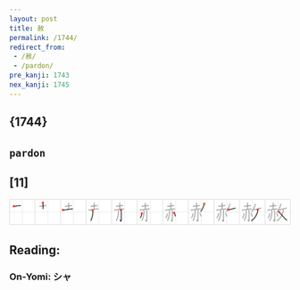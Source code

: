 ```yaml
---
layout: post
title: 赦
permalink: /1744/
redirect_from:
 - /赦/
 - /pardon/
pre_kanji: 1743
nex_kanji: 1745
---
```


## {1744}

## `pardon`

## [11]

<div class="stroke"><img src="../images/E8B5A6.png" /></div>

## Reading:

### On-Yomi: シャ
